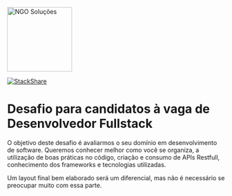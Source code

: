 <img src="https://ngosolucoes.com.br/wp-content/uploads/2021/07/Logo_Solucoes.png" alt="NGO Soluções" style="width:150px;"/>

[![StackShare](http://img.shields.io/badge/tech-stack-0690fa.svg?style=flat)](https://stackshare.io/ngo-solucoes/opus#stack)

# Desafio para candidatos à vaga de Desenvolvedor Fullstack

O objetivo deste desafio é avaliarmos o seu domínio em desenvolvimento de software. Queremos conhecer melhor como você se organiza, a utilização de boas práticas no código, criação e consumo de APIs Restfull, conhecimento dos frameworks e tecnologias utilizadas.

Um layout final bem elaborado será um diferencial, mas não é necessário se preocupar muito com essa parte. 


